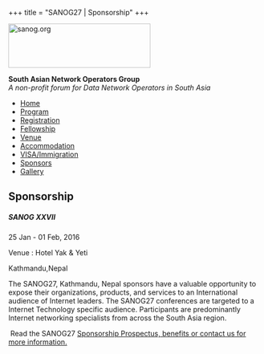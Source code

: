 +++
title = "SANOG27 | Sponsorship"
+++

[<img src="../images/logo.jpg" width="283" height="88" alt="sanog.org" />](../index.html)

**South Asian Network Operators Group**  
*A non-profit forum for Data Network Operators in South Asia*

-   [Home](index.html)
-   [Program](program.html)
-   [Registration](reg.html)
-   [Fellowship](fellowship.html)
-   [Venue](venue.html)
-   [Accommodation](accomo.html)
-   [VISA/Immigration](visa.html)
-   [Sponsors](downloads.html)
-   [Gallery](gallery.html)

Sponsorship
-----------

##### SANOG XXVII

25 Jan - 01 Feb, 2016

Venue : Hotel Yak & Yeti

Kathmandu,Nepal

  
  
  
  
  
  
  

The SANOG27, Kathmandu, Nepal sponsors have a valuable opportunity to
expose their organizations, products, and services to an International
audience of Internet leaders. The SANOG27 conferences are targeted to a
Internet Technology specific audience. Participants are predominantly
Internet networking specialists from across the South Asia region.

  

 Read the SANOG27 [Sponsorship Prospectus, benefits or contact us for
more information.](downloads.html)
